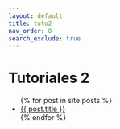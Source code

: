```yaml
---
layout: default
title: tuto2
nav_order: 8
search_exclude: true
---
```


# Tutoriales 2 

<ul class="posts">
   {% for post in site.posts %}
      <!-- <li><span>{{ post.date | date_to_string }}</span> &raquo; <a href="{{ post.url }}">{{ post.title }}</a></li> -->
       <li><a href="{{ post.url }}">{{ post.title }}</a></li>
   {% endfor %}
</ul>